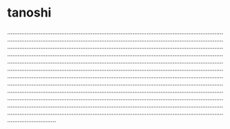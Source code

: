 # tanoshi

............................................................................................................................................................................................................................................................................................................................................................................................................................................................................................................................................................................................................................................................................................................................................................................................................................................................................................................................................................................................................................................................................................................................................................................................................................................................................................................................................................................................................................................................................................................................................................................